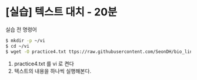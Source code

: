 # [실습] 텍스트 대치 - 20분

실습 전 명령어

```bash
$ mkdir -p ~/vi
$ cd ~/vi
$ wget -O practice4.txt ttps://raw.githubusercontent.com/SeonDH/bio_linux/refs/heads/master/day2/chapter8/training/practice4.txt
```

1. practice4.txt 를 vi 로 켠다
2. 텍스트의 내용을 하나씩 실행해본다.
